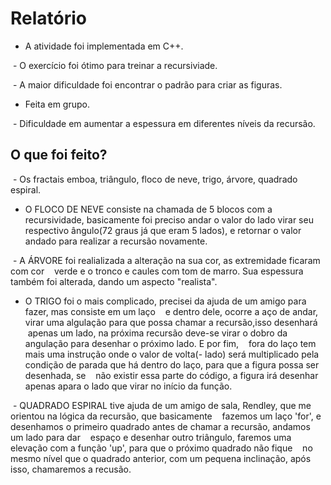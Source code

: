 # Relatório
  
  - A atividade foi implementada em C++.
  
  - O exercício foi ótimo para treinar a recursiviade.
  
  - A maior dificuldade foi encontrar o padrão para criar as figuras.
  
  - Feita em grupo.
  
  
  - Dificuldade em aumentar a espessura em diferentes níveis da recursão.
  
  
## O que foi feito?

  - Os fractais emboa, triângulo, floco de neve, trigo, árvore, quadrado espiral.
  
  - O FLOCO DE NEVE consiste na chamada de 5 blocos com a recursividade, basicamente 
    foi preciso andar o valor do lado virar seu respectivo ângulo(72 graus já que eram 5 lados), 
    e retornar o valor andado para realizar a recursão novamente.
    
  - A ÁRVORE foi realializada a alteração na sua cor, as extremidade ficaram com cor 
    verde e o tronco e caules com tom de marro. Sua espessura também foi alterada, dando um aspecto "realista".
    
  - O TRIGO foi o mais complicado, precisei da ajuda de um amigo para fazer, mas consiste em um laço
    e dentro dele, ocorre a aço de andar, virar uma algulação para que possa chamar a recursão,isso desenhará 
    apenas um lado, na próxima recursão deve-se virar o dobro da angulação para desenhar o próximo lado. E por fim,
    fora do laço tem mais uma instrução onde o valor de volta(- lado) será multiplicado 
    pela condição de parada que há dentro do laço, para que a figura possa ser desenhada, se
    não existir essa parte do código, a figura irá desenhar apenas apara o lado que virar no início da função. 

  - QUADRADO ESPIRAL tive ajuda de um amigo de sala, Rendley, que me orientou na lógica da recursão, que basicamente
    fazemos um laço 'for', e desenhamos o primeiro quadrado antes de chamar a recursão, andamos um lado para dar
    espaço e desenhar outro triângulo, faremos uma elevação com a função 'up', para que o próximo quadrado não fique 
    no mesmo nível que o quadrado anterior, com um pequena inclinação, após isso, chamaremos a recusão.

